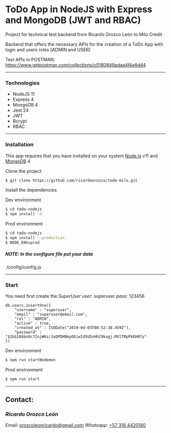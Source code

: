 # ToDo App in NodeJS with Express and MongoDB (JWT and RBAC)

Project for technical test backend from Ricardo Orozco León to Milo Credit

Backend that offers the necessary APIs for the creation of a ToDo App with login and users roles [ADMIN and USER]

Test APIs in POSTMAN:
https://www.getpostman.com/collections/c5180849adaa4f4e8d44

---
### Technologies

 - NodeJS 11
 - Express 4
 - MongoDB 4
 - Jest 24
 - JWT
 - Bcrypt
 - RBAC

---
### Installation

This app requires that you have installed on your system [Node.js](https://nodejs.org/) v11 and [MongoDB](https://www.mongodb.com/) 4

Clone the project
```sh
$ git clone https://github.com/ricardoorozco/todo-milo.git
```

Install the dependencies

Dev environment
```sh
$ cd todo-nodejs
$ npm install -d
```

Prod environment
```sh
$ cd todo-nodejs
$ npm install --production
$ NODE_ENV=prod
```

##### NOTE: In the configure file put your data
./config/config.js


---
### Start

You need first create the *SuperUser*
*user*: superuser
*pass*: 123456
```
db.users.insertOne({
    "username" : "superuser",
    "email" : "superuser@email.com",
    "rol" : "ADMIN",
    "active" : true,
    "created_at" : ISODate("2019-04-03T08:52:38.459Z"),
    "password" : "$2b$10$bo9c72njWKz/JoQPDHNkpOEiwId5UDsHhI9kagj.MXlTRpPkEH07y"
})
```

Dev environment
```sh
$ npm run startNodemon
```

Prod environment
```sh
$ npm run start
```

---
## Contact:
### *Ricardo Orozco León*
*Email:* orozcoleonricardo@gmail.com
*Whatsapp:* [+57 316 4420180](https://api.whatsapp.com/send?phone=573164420180)